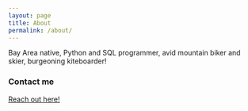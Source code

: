 ```yaml
---
layout: page
title: About
permalink: /about/
---
```


Bay Area native, Python and SQL programmer, avid mountain biker and skier, burgeoning kiteboarder! 


### Contact me

[Reach out here!](mailto:trevorpburke@gmail.com)
